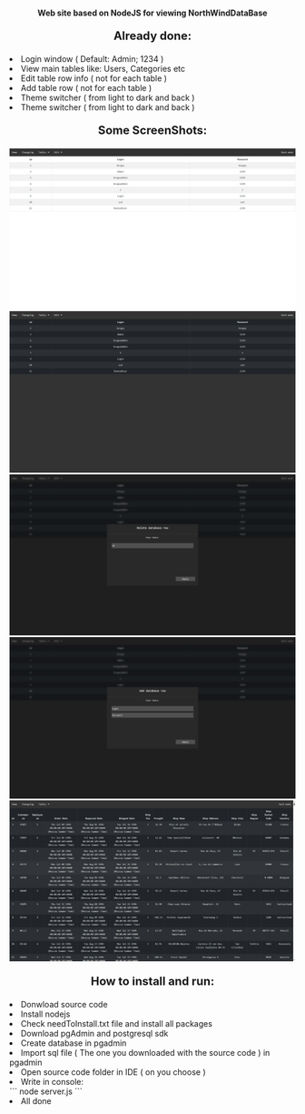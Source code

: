<h4 style="text-align:center;">Web site based on NodeJS for viewing NorthWindDataBase</h4>

<p style="text-align:center;font-size:20px;font-weight:bold;">Already done:</p>
<li>Login window ( Default: Admin; 1234 )</li>
<li>View main tables like: Users, Categories etc</li>
<li>Edit table row info ( not for each table )</li>
<li>Add table row ( not for each table )</li>
<li>Theme switcher ( from light to dark and back )</li>
<li>Theme switcher ( from light to dark and back )</li>

<p style="text-align:center;font-size:20px;font-weight:bold;">Some ScreenShots:</p>
<img src="screenShots/1.png">
<img src="screenShots/2.png">
<img src="screenShots/3.png">
<img src="screenShots/4.png">
<img src="screenShots/5.png">

<p style="text-align:center;font-size:20px;font-weight:bold;">How to install and run:</p>
<li>Donwload source code</li>
<li>Install nodejs</li>
<li>Check needToInstall.txt file and install all packages</li>
<li>Download pgAdmin and postgresql sdk</li>
<li>Create database in pgadmin</li>
<li>Import sql file ( The one you downloaded with the source code ) in pgadmin</li>
<li>Open source code folder in IDE ( on you choose )</li>
<li>Write in console:</li>
```
node server.js
```
<li>All done</li>